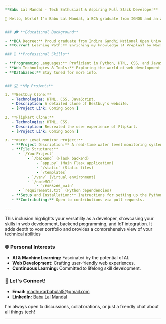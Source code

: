 ```yaml
---
**Babu Lal Mandal - Tech Enthusiast & Aspiring Full Stack Developer**

🌟 Hello, World! I'm Babu Lal Mandal, a BCA graduate from IGNOU and an aspiring full stack developer. My passion for solving problems through technology has led me to constantly seek new challenges and learnings in the fast-paced world of web development.


### 🎓 **Educational Background**

- **BCA Degree:** Proud graduate from Indira Gandhi National Open University (IGNOU).
- **Current Learning Path:** Enriching my knowledge at Prepleaf by Masai.

### 🚀 **Professional Skills**

- **Programming Languages:** Proficient in Python, HTML, CSS, and JavaScript.
- **Web Technologies & Tools:** Exploring the world of web development (details coming soon!).
- **Databases:** Stay tuned for more info.


### 💻 **My Projects**

1. **Bestbuy Clone:**
   - Technologies: HTML, CSS, JavaScript.
   - Description: A detailed clone of Bestbuy's website.
   - [Project Link: Coming Soon!]

2. **Flipkart Clone:**
   - Technologies: HTML, CSS.
   - Description: Recreated the user experience of Flipkart.
   - [Project Link: Coming Soon!]

3. **Water Level Monitor Project:**
   - **Project Description:** A real-time water level monitoring system combining hardware and software. Utilizes Flask for backend and displays data on a web frontend. Features ESP8266 with an ultrasonic sensor for water level measurement and Blynk for IoT connectivity.
   - **File Structure:**
      - `/YourProject`
          - `/backend` (Flask backend)
              - `app.py` (Main Flask application)
              - `/static` (Static files)
              - `/templates`
          - `/venv` (Virtual environment)
          - `/nodeMCU`
              - `/ESP8266_main`
      - `requirements.txt` (Python dependencies)
   - **Setup and Installation:** Instructions for setting up the Python environment, running the Flask application, and accessing the web interface.
   - **Contributing:** Open to contributions via pull requests.

---
```


This inclusion highlights your versatility as a developer, showcasing your skills in web development, backend programming, and IoT integration. It adds depth to your portfolio and provides a comprehensive view of your technical abilities. 

### 🌐 **Personal Interests**

- **AI & Machine Learning:** Fascinated by the potential of AI.
- **Web Development:** Crafting user-friendly web experiences.
- **Continuous Learning:** Committed to lifelong skill development.

### 🤝 **Let's Connect!**

- **Email:** [madhukarbabulal5@gmail.com](mailto:madhukarbabulal5@gmail.com)
- **LinkedIn:** [Babu Lal Mandal](https://www.linkedin.com/in/babulal85k)

I'm always open to discussions, collaborations, or just a friendly chat about all things tech!

---
